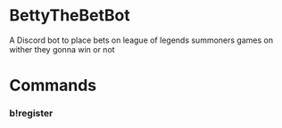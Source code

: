 # BettyTheBetBot
A Discord bot to place bets on league of legends summoners games on wither they gonna win or not 

# Commands

### b!register
